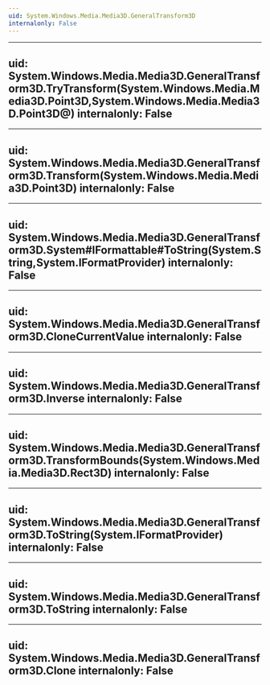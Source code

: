 ```yaml
---
uid: System.Windows.Media.Media3D.GeneralTransform3D
internalonly: False
---
```


---
uid: System.Windows.Media.Media3D.GeneralTransform3D.TryTransform(System.Windows.Media.Media3D.Point3D,System.Windows.Media.Media3D.Point3D@)
internalonly: False
---

---
uid: System.Windows.Media.Media3D.GeneralTransform3D.Transform(System.Windows.Media.Media3D.Point3D)
internalonly: False
---

---
uid: System.Windows.Media.Media3D.GeneralTransform3D.System#IFormattable#ToString(System.String,System.IFormatProvider)
internalonly: False
---

---
uid: System.Windows.Media.Media3D.GeneralTransform3D.CloneCurrentValue
internalonly: False
---

---
uid: System.Windows.Media.Media3D.GeneralTransform3D.Inverse
internalonly: False
---

---
uid: System.Windows.Media.Media3D.GeneralTransform3D.TransformBounds(System.Windows.Media.Media3D.Rect3D)
internalonly: False
---

---
uid: System.Windows.Media.Media3D.GeneralTransform3D.ToString(System.IFormatProvider)
internalonly: False
---

---
uid: System.Windows.Media.Media3D.GeneralTransform3D.ToString
internalonly: False
---

---
uid: System.Windows.Media.Media3D.GeneralTransform3D.Clone
internalonly: False
---
